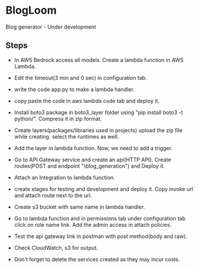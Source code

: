 # BlogLoom
Blog generator - Under development
## Steps
- In AWS Bedrock access all models. Create a lambda function in AWS Lambda.
- Edit the timeout(3 min and 0 sec) in configuration tab.
- write the code app.py to make a lambda handler.
- copy paste the code in aws lambda code tab and deploy it.
- Install boto3 package in boto3_layer folder using "pip install boto3 -t python/". Compress it in zip format.
- Create layers(packages/libraries used in projects) upload the zip file while creating. select the runtimes as well.
- Add the layer in lambda function. Now, we need to add a trigger.
- Go to API Gateway service and create an api(HTTP API). Create routes(POST and endpoint "\blog_generation") and Deploy it.
- Attach an Integration to lambda function. 
- create stages for testing and development and deploy it. Copy invoke url and attach route next to the url.
- Create s3 bucket with same name in lambda handler.
- Go to lambda function and in permissions tab under configuration tab click on role name link. Add the admin access in attach policies.
- Test the api gateway link in postman with post method(body and raw).
- Check CloudWatch, s3 for output. 

- Don't forget to delete the services created as they may incur costs.